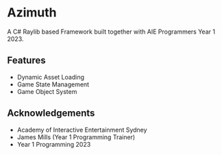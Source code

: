 
# Azimuth

A C# Raylib based Framework built together with AIE Programmers Year 1 2023. 


## Features

- Dynamic Asset Loading
- Game State Management
- Game Object System


## Acknowledgements

 - Academy of Interactive Entertainment Sydney
 - James Mills (Year 1 Programming Trainer)
 - Year 1 Programming 2023

